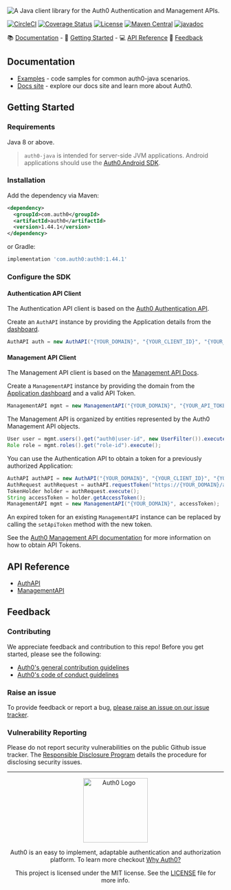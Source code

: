![A Java client library for the Auth0 Authentication and Management APIs.](https://cdn.auth0.com/website/sdks/banners/auth0-java-banner.png)

[![CircleCI](https://img.shields.io/circleci/project/github/auth0/auth0-java.svg?style=flat-square)](https://circleci.com/gh/auth0/auth0-java/tree/master)
[![Coverage Status](https://codecov.io/gh/auth0/auth0-java/branch/master/graph/badge.svg?style=flat-square)](https://codecov.io/github/auth0/auth0-java)
[![License](http://img.shields.io/:license-mit-blue.svg?style=flat)](https://doge.mit-license.org/)
[![Maven Central](https://img.shields.io/maven-central/v/com.auth0/auth0.svg?style=flat-square)](https://search.maven.org/#search%7Cga%7C1%7Cg%3A%22com.auth0%22%20AND%20a%3A%22auth0%22)
[![javadoc](https://javadoc.io/badge2/com.auth0/auth0/javadoc.svg)](https://javadoc.io/doc/com.auth0/auth0)

:books: [Documentation](#documentation) - :rocket: [Getting Started](#getting-started) - :computer: [API Reference](#api-reference) :speech_balloon: [Feedback](#feedback)

## Documentation
- [Examples](./EXAMPLES.md) - code samples for common auth0-java scenarios.
- [Docs site](https://www.auth0.com/docs) - explore our docs site and learn more about Auth0.

## Getting Started

### Requirements

Java 8 or above.

> `auth0-java` is intended for server-side JVM applications. Android applications should use the [Auth0.Android SDK](https://github.com/auth0/auth0.android).

### Installation

Add the dependency via Maven:

```xml
<dependency>
  <groupId>com.auth0</groupId>
  <artifactId>auth0</artifactId>
  <version>1.44.1</version>
</dependency>
```

or Gradle:

```gradle
implementation 'com.auth0:auth0:1.44.1'
```

### Configure the SDK

#### Authentication API Client

The Authentication API client is based on the [Auth0 Authentication API](https://auth0.com/docs/api/authentication).

Create an `AuthAPI` instance by providing the Application details from the [dashboard](https://manage.auth0.com/#/applications).

```java
AuthAPI auth = new AuthAPI("{YOUR_DOMAIN}", "{YOUR_CLIENT_ID}", "{YOUR_CLIENT_SECRET}");
```

#### Management API Client

The Management API client is based on the [Management API Docs](https://auth0.com/docs/api/management/v2).

Create a `ManagementAPI` instance by providing the domain from the [Application dashboard](https://manage.auth0.com/#/applications) and a valid API Token.

```java
ManagementAPI mgmt = new ManagementAPI("{YOUR_DOMAIN}", "{YOUR_API_TOKEN}");
```

The Management API is organized by entities represented by the Auth0 Management API objects.

```java
User user = mgmt.users().get("auth0|user-id", new UserFilter()).execute();
Role role = mgmt.roles().get("role-id").execute();
```

You can use the Authentication API to obtain a token for a previously authorized Application:

```java
AuthAPI authAPI = new AuthAPI("{YOUR_DOMAIN}", "{YOUR_CLIENT_ID}", "{YOUR_CLIENT_SECRET}");
AuthRequest authRequest = authAPI.requestToken("https://{YOUR_DOMAIN}/api/v2/");
TokenHolder holder = authRequest.execute();
String accessToken = holder.getAccessToken();
ManagementAPI mgmt = new ManagementAPI("{YOUR_DOMAIN}", accessToken);
```

An expired token for an existing `ManagementAPI` instance can be replaced by calling the `setApiToken` method with the new token.

See the [Auth0 Management API documentation](https://auth0.com/docs/api/management/v2/tokens) for more information on how to obtain API Tokens.

## API Reference

- [AuthAPI](https://javadoc.io/doc/com.auth0/auth0/latest/com/auth0/client/auth/AuthAPI.html)
- [ManagementAPI](https://javadoc.io/doc/com.auth0/auth0/latest/com/auth0/client/mgmt/ManagementAPI.html)

## Feedback

### Contributing

We appreciate feedback and contribution to this repo! Before you get started, please see the following:

- [Auth0's general contribution guidelines](https://github.com/auth0/open-source-template/blob/master/GENERAL-CONTRIBUTING.md)
- [Auth0's code of conduct guidelines](https://github.com/auth0/open-source-template/blob/master/CODE-OF-CONDUCT.md)

### Raise an issue
To provide feedback or report a bug, [please raise an issue on our issue tracker](https://github.com/auth0/auth0-java/issues).

### Vulnerability Reporting
Please do not report security vulnerabilities on the public Github issue tracker. The [Responsible Disclosure Program](https://auth0.com/whitehat) details the procedure for disclosing security issues.

---

<p align="center">
  <picture>
    <source media="(prefers-color-scheme: light)" srcset="https://cdn.auth0.com/website/sdks/logos/auth0_light_mode.png"   width="150">
    <source media="(prefers-color-scheme: dark)" srcset="https://cdn.auth0.com/website/sdks/logos/auth0_dark_mode.png" width="150">
    <img alt="Auth0 Logo" src="./auth0_light_mode.png" width="150">
  </picture>
</p>
<p align="center">Auth0 is an easy to implement, adaptable authentication and authorization platform. To learn more checkout <a href="https://auth0.com/why-auth0">Why Auth0?</a></p>
<p align="center">
This project is licensed under the MIT license. See the <a href="./LICENSE"> LICENSE</a> file for more info.</p>
